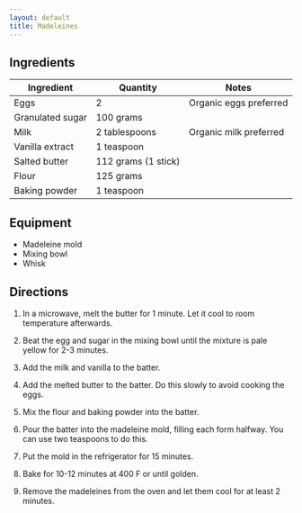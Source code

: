 ```yaml
---
layout: default
title: Madeleines
---
```

## Ingredients

Ingredient | Quantity | Notes
---|---|---
Eggs | 2 | Organic eggs preferred
Granulated sugar | 100 grams
Milk | 2 tablespoons | Organic milk preferred
Vanilla extract | 1 teaspoon
Salted butter | 112 grams (1 stick)
Flour | 125 grams
Baking powder | 1 teaspoon

## Equipment

* Madeleine mold
* Mixing bowl
* Whisk

## Directions

1. In a microwave, melt the butter for 1 minute. Let it cool to room temperature afterwards.

1. Beat the egg and sugar in the mixing bowl until the mixture is pale yellow for 2-3 minutes.

1. Add the milk and vanilla to the batter.

1. Add the melted butter to the batter. Do this slowly to avoid cooking the eggs.

1. Mix the flour and baking powder into the batter. 

1. Pour the batter into the madeleine mold, filling each form halfway. You can use two teaspoons to do this.

1. Put the mold in the refrigerator for 15 minutes. 

1. Bake for 10-12 minutes at 400 F or until golden. 

1. Remove the madeleines from the oven and let them cool for at least 2 minutes.
